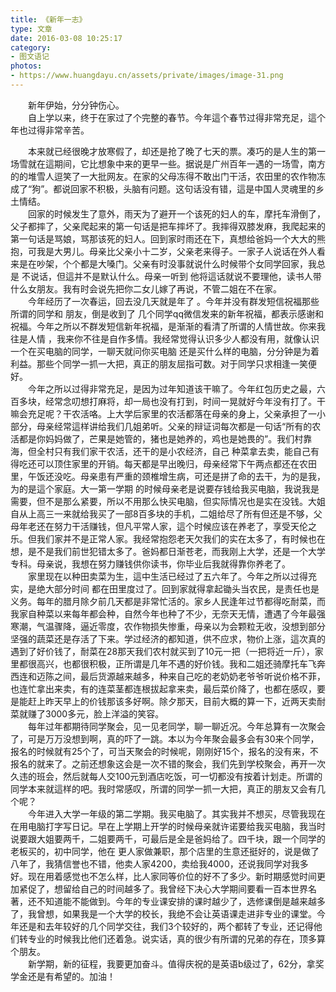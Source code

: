 ```yaml
---
title: 《新年一志》
type: 文章
date: 2016-03-08 10:25:17
category: 
- 图文语记
photos:
- https://www.huangdayu.cn/assets/private/images/image-31.png
---
```


&emsp;&emsp;新年伊始，分分钟伤心。  
&emsp;&emsp;自上学以来，终于在家过了个完整的春节。今年這个春节过得非常充足，這个年也过得非常辛苦。  

<!-- more -->

&emsp;&emsp;本来就已经很晚才放寒假了，却还是抢了晚了七天的票。凑巧的是人生的第一场雪就在這期间，它比想象中来的更早一些。据说是广州百年一遇的一场雪，南方的的堆雪人逗笑了一大批网友。在家的父母冻得不敢出门干活，农田里的农作物冻成了“狗”。都说回家不积极，头脑有问题。这句话没有错，這是中国人灵魂里的乡土情结。  
&emsp;&emsp;回家的时候发生了意外，雨天为了避开一个该死的妇人的车，摩托车滑倒了，父子都摔了，父亲爬起来的第一句话是把车摔坏了。我摔得双膝发麻，我爬起来的第一句话是骂娘，骂那该死的妇人。回到家时雨还在下，真想给爸妈一个大大的熊抱，可我是大男儿。母亲比父亲小十二岁，父亲老来得子。一家子人说话在外人看来是在吵架，个个都是大嗓门。父亲有时没事就说什么时候带个女同学回家，我总是 不说话，但這并不是默认什么。母亲一听到 他将這话就说不要理他，读书人带什么女朋友。我有时会说先把你二女儿嫁了再说，不管二姐在不在家。  
&emsp;&emsp;今年经历了一次春运，回去没几天就是年了 。今年并没有群发短信祝福那些所谓的同学和 朋友，倒是收到了 几个同学qq微信发来的新年祝福，都表示感谢和祝福。今年之所以不群发短信新年祝福，是渐渐的看清了所谓的人情世故。你来我往是人情 ，我来你不往是自作多情。我经常觉得认识多少人都没有用，就像认识一个在买电脑的同学，一聊天就问你买电脑 还是买什么样的电脑，分分钟是为着利益。那些个同学一抓一大把，真正的朋友屈指可数。对于同学只求相逢一笑便好。  
&emsp;&emsp;今年之所以过得非常充足，是因为过年知道该干嘛了。今年红包历史之最，六百多块，经常念叨想打麻将，却一局也没有打到，时间一晃就好今年没有打了。干嘛会充足呢？干农活咯。上大学后家里的农活都落在母亲的身上，父亲承担了一小部分，母亲经常這样讲给我们几姐弟听。父亲的辩证词每次都是一句话“所有的农活都是你妈妈做了，芒果是她管的，猪也是她养的，鸡也是她畏的”。我们村靠海，但全村只有我们家干农活，还干的是小农经济，自己 种菜拿去卖，能自己有得吃还可以顶住家里的开销。每天都是早出晚归，母亲经常下午两点都还在农田里，午饭还没吃。母亲患有严重的颈椎增生病，可还是拼了命的去干，为的是我，为的是這个家庭。大一第一学期 的时候母亲老是说要存钱给我买电脑，我说我是需要，但不是那么紧要，所以不用那么快买电脑，但实际情况也是实在没钱。大姐自从上高三一来就给我买了一部8百多块的手机，二姐给尽了所有但还是不够，父母年老还在努力干活赚钱，但凡平常人家，這个时候应该在养老了，享受天伦之乐。但我们家并不是正常人家。我经常抱怨老天欠我们的实在太多了，有时候也在想，是不是我们前世犯错太多了。爸妈都日渐苍老，而我刚上大学，还是一个大学专科。母亲说，我想在努力赚钱供你读书，你毕业后我就得靠你养老了。  
&emsp;&emsp;家里现在以种田卖菜为生，這中生活已经过了五六年了。今年之所以过得充实，是绝大部分时间 都在田里度过了。回到家就得拿起锄头当农民，是责任也是义务。每年的腊月除夕前几天都是非常忙活的。家乡人民逢年过节都得吃耐菜，而我家自种菜以来每年都会种，自然今年也种了不少，无奈天无情，遭遇了今年最强寒潮，气温骤降，逼近零度，农作物损失惨重，母亲以为会颗粒无收，没想到部分坚强的蔬菜还是存活了下来。学过经济的都知道，供不应求，物价上涨，這次真的遇到了好价钱了，耐菜在28那天我们农村就买到了10元一把（一把将近一斤），家里都很高兴，也都很积极，正所谓是几年不遇的好价钱。我和二姐还骑摩托车飞奔西连和迈陈之间，最后货源越来越多，种来自己吃的老奶奶老爷爷听说价格不菲，也连忙拿出来卖，有的连菜茎都连根拔起拿来卖，最后菜价降了，也都在感叹，要是能赶上昨天早上的价钱那该多好啊。除夕那天，目前大概的算一下，近两天卖耐菜就赚了3000多元，脸上洋溢的笑容。  
&emsp;&emsp;每年过年都期待同学聚会，见一见老同学，聊一聊近况。今年总算有一次聚会了，可是万万没想到啊，真的吓了一跳。本以为今年聚会最多会有30来个同学，报名的时候就有25个了，可当天聚会的时候呢，刚刚好15个，报名的没有来，不报名的就来了。之前还想象这会是一次不错的聚会，我们先到学校聚会，再开一次久违的班会，然后就每人交100元到酒店吃饭，可一切都没有按着计划走。所谓的同学本来就這样的吧。我时常感叹，所谓的同学一抓一大把，真正的朋友又会有几个呢？  
&emsp;&emsp;今年进入大学一年级的第二学期。我买电脑了。其实我并不想买，尽管我现在在用电脑打字写日记。早在上学期上开学的时候母亲就许诺要给我买电脑，我当时说要跟大姐要两千，二姐要两千，可最后是全是爸妈给了。四千块，跟一个同学的老板买的，初中同学，他在 更人家做兼职，那个店里的生意还挺好的，说是做了八年了，我猜信誉也不错，他卖人家4200，卖给我4000，还说我同学对我多好。现在用着感觉也不怎么样，比人家同等价位的好不了多少。新时期感觉时间更加紧促了，想留给自己的时间越多了。我曾经下决心大学期间要看一百本世界名著，还不知道能不能做到。今年的专业课安排的课时越少了，选修课倒是越来越多了，我曾想，如果我是一个大学的校长，我绝不会让英语课走进非专业的课堂。今年还是和去年较好的几个同学交往，我们3个较好的，两个都转了专业，还记得他们转专业的时候我比他们还着急。说实话，真的很少有所谓的兄弟的存在，顶多算个朋友。  
&emsp;&emsp;新学期，新的征程，我要更加奋斗。值得庆祝的是英语b级过了，62分，拿奖学金还是有希望的。加油！  